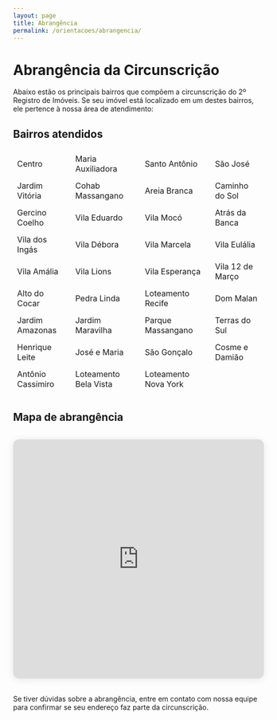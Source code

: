 ```yaml
---
layout: page
title: Abrangência
permalink: /orientacoes/abrangencia/
---
```


# Abrangência da Circunscrição

Abaixo estão os principais bairros que compõem a circunscrição do 2º Registro de Imóveis. Se seu imóvel está localizado em um destes bairros, ele pertence à nossa área de atendimento:

## Bairros atendidos

<div style="overflow-x:auto; margin-bottom:2rem;">
<table style="width:100%; max-width:800px; margin:0 auto; border-collapse:separate; border-spacing:0 8px;">
  <tr>
    <td>Centro</td>
    <td>Maria Auxiliadora</td>
    <td>Santo Antônio</td>
    <td>São José</td>
  </tr>
  <tr>
    <td>Jardim Vitória</td>
    <td>Cohab Massangano</td>
    <td>Areia Branca</td>
    <td>Caminho do Sol</td>
  </tr>
  <tr>
    <td>Gercino Coelho</td>
    <td>Vila Eduardo</td>
    <td>Vila Mocó</td>
    <td>Atrás da Banca</td>
  </tr>
  <tr>
    <td>Vila dos Ingás</td>
    <td>Vila Débora</td>
    <td>Vila Marcela</td>
    <td>Vila Eulália</td>
  </tr>
  <tr>
    <td>Vila Amália</td>
    <td>Vila Lions</td>
    <td>Vila Esperança</td>
    <td>Vila 12 de Março</td>
  </tr>
  <tr>
    <td>Alto do Cocar</td>
    <td>Pedra Linda</td>
    <td>Loteamento Recife</td>
    <td>Dom Malan</td>
  </tr>
  <tr>
    <td>Jardim Amazonas</td>
    <td>Jardim Maravilha</td>
    <td>Parque Massangano</td>
    <td>Terras do Sul</td>
  </tr>
  <tr>
    <td>Henrique Leite</td>
    <td>José e Maria</td>
    <td>São Gonçalo</td>
    <td>Cosme e Damião</td>
  </tr>
  <tr>
    <td>Antônio Cassimiro</td>
    <td>Loteamento Bela Vista</td>
    <td>Loteamento Nova York</td>
    <td></td>
  </tr>
</table>
</div>

## Mapa de abrangência

<div style="max-width:800px; margin:2rem auto;">
  <iframe src="https://www.google.com/maps/d/embed?mid=1JfrJ4FUs5qOKZXG7XoALgg-or6RLhFBQ&ehbc=2E312F" width="100%" height="480" style="border:0; border-radius:12px; box-shadow:0 2px 16px rgba(0,0,0,0.09);" allowfullscreen loading="lazy" referrerpolicy="no-referrer-when-downgrade"></iframe>
</div>

Se tiver dúvidas sobre a abrangência, entre em contato com nossa equipe para confirmar se seu endereço faz parte da circunscrição.
